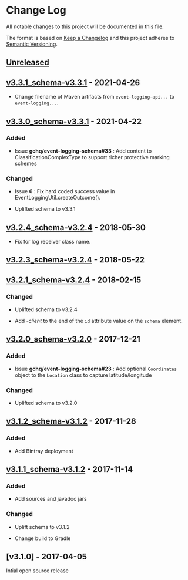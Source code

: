 # Change Log
All notable changes to this project will be documented in this file.

The format is based on [Keep a Changelog](http://keepachangelog.com/) 
and this project adheres to [Semantic Versioning](http://semver.org/).

## [Unreleased]

## [v3.3.1_schema-v3.3.1] - 2021-04-26

* Change filename of Maven artifacts from `event-logging-api...` to `event-logging...`.


## [v3.3.0_schema-v3.3.1] - 2021-04-22

### Added

* Issue **gchq/event-logging-schema#33** : Add content to ClassificationComplexType to support richer protective marking schemes

### Changed

* Issue **6** : Fix hard coded success value in EventLoggingUtil.createOutcome().

* Uplifted schema to v3.3.1


## [v3.2.4_schema-v3.2.4] - 2018-05-30

* Fix for log receiver class name.


## [v3.2.3_schema-v3.2.4] - 2018-05-22


## [v3.2.1_schema-v3.2.4] - 2018-02-15

### Changed

* Uplifted schema to v3.2.4

* Add _-client_ to the end of the `id` attribute value on the `schema` element.


## [v3.2.0_schema-v3.2.0] - 2017-12-21

### Added

* Issue **gchq/event-logging-schema#23** : Add optional `Coordinates` object to the `Location` class to capture latitude/longitude

### Changed

* Uplifted schema to v3.2.0


## [v3.1.2_schema-v3.1.2] - 2017-11-28

### Added

* Add Bintray deployment


## [v3.1.1_schema-v3.1.2] - 2017-11-14

### Added

* Add sources and javadoc jars

### Changed

* Uplift schema to v3.1.2

* Change build to Gradle


## [v3.1.0] - 2017-04-05
Intial open source release

[Unreleased]: https://github.com/gchq/event-logging/compare/v3.3.1_schema-v3.3.1...HEAD
[v3.3.1_schema-v3.3.1]: https://github.com/gchq/event-logging/compare/v3.3.0_schema-v3.3.1...v3.3.1_schema-v3.3.1
[v3.3.0_schema-v3.3.1]: https://github.com/gchq/event-logging/compare/v3.2.4_schema-v3.2.4...v3.3.0_schema-v3.3.1
[v3.2.4_schema-v3.2.4]: https://github.com/gchq/event-logging/compare/v3.2.3_schema-v3.2.0...v3.2.4_schema-v3.2.4
[v3.2.3_schema-v3.2.4]: https://github.com/gchq/event-logging/compare/v3.2.1_schema-v3.2.0...v3.2.3_schema-v3.2.4
[v3.2.1_schema-v3.2.4]: https://github.com/gchq/event-logging/compare/v3.2.0_schema-v3.2.0...v3.2.1_schema-v3.2.4
[v3.2.0_schema-v3.2.0]: https://github.com/gchq/event-logging/compare/v3.1.2_schema-v3.1.2...v3.2.0_schema-v3.2.0
[v3.1.2_schema-v3.1.2]: https://github.com/gchq/event-logging/compare/v3.1.1_schema-v3.1.2...v3.1.2_schema-v3.1.2
[v3.1.1_schema-v3.1.2]: https://github.com/gchq/event-logging/compare/v3.1.0...v3.1.1_schema-v3.1.2
